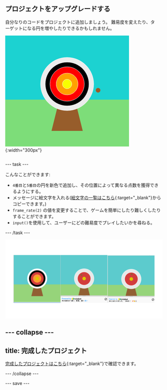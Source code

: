 ## プロジェクトをアップグレードする

<div style="display: flex; flex-wrap: wrap">
<div style="flex-basis: 200px; flex-grow: 1; margin-right: 15px;">
自分なりのコードをプロジェクトに追加しましょう。 難易度を変えたり、ターゲットになる円を増やしたりできるかもしれません。
</div>
<div>

![5つの円が描かれたターゲットが表示された出力エリア。](images/five_circles.png){:width="300px"}

</div>
</div>

--- task ---

こんなことができます:

+ `4番目`と`5番目`の円を新色で追加し、その位置によって異なる点数を獲得できるようにする。
+ メッセージに絵文字を入れる([絵文字の一覧はこちら](https://unicode.org/emoji/charts/full-emoji-list.html){:target="_blank"}からコピーできます。)
+ `frame_rate(2)` の値を変更することで、ゲームを簡単にしたり難しくしたりすることができます。
+ `input()`を使用して、ユーザーにどの難易度でプレイしたいかを尋ねる。

--- /task ---

![丸が5つあるもの、難易度入力があるもの、メッセージに絵文字があるものなど、企画アイデアをアップグレード。](images/upgrade-ideas.png)

--- collapse ---
---
title: 完成したプロジェクト
---

[完成したプロジェクトはこちら](https://trinket.io/python/3b053cd59a){:target="_blank"}で確認できます。

--- /collapse ---

--- save ---
